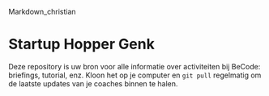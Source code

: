 Markdown_christian
# Startup Hopper Genk

Deze repository is uw bron voor alle informatie over activiteiten bij BeCode: briefings, tutorial, enz.
Kloon het op je computer en `git pull` regelmatig om de laatste updates van je coaches binnen te halen.

